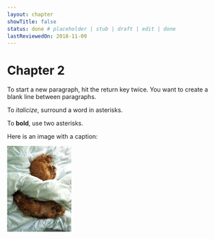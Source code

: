 ```yaml
---
layout: chapter
showTitle: false
status: done # placeholder | stub | draft | edit | done
lastReviewedOn: 2018-11-09
---
```


# Chapter 2

To start a new paragraph, hit the return key twice. You want to create a blank line between paragraphs.

To *italicize*, surround a word in asterisks.

To **bold**, use two asterisks.

Here is an image with a caption:

![Marmalade and Tangerine](images/marm-and-tangie.jpg)
